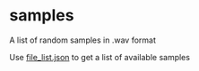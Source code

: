 # samples

A list of random samples in .wav format

Use [file_list.json](https://raw.githubusercontent.com/tipodice/samples/main/random/file_list.json) to get a list of available samples
